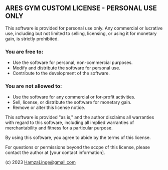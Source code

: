 
## ARES GYM CUSTOM LICENSE - PERSONAL USE ONLY

This software is provided for personal use only. Any commercial or lucrative use, including but not limited to selling, licensing, or using it for monetary gain, is strictly prohibited.

### You are free to:

- Use the software for personal, non-commercial purposes.
- Modify and distribute the software for personal use.
- Contribute to the development of the software.

### You are not allowed to:

- Use the software for any commercial or for-profit activities.
- Sell, license, or distribute the software for monetary gain.
- Remove or alter this license notice.

This software is provided "as is," and the author disclaims all warranties with regard to this software, including all implied warranties of merchantability and fitness for a particular purpose.

By using this software, you agree to abide by the terms of this license.

For questions or permissions beyond the scope of this license, please contact the author at [your contact information].

(c) 2023 HamzaLinge@gmail.com
